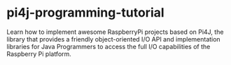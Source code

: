 # pi4j-programming-tutorial
Learn how to implement awesome RaspberryPi projects based on Pi4J, the library that provides a friendly object-oriented I/O API and implementation libraries for Java Programmers to access the full I/O capabilities of the Raspberry Pi platform.

